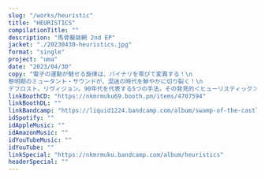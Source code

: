 ```yaml
---
slug: "/works/heuristic"
title: "HEURISTICS"
compilationTitle: ""
description: "馬骨擬装網 2nd EP"
jacket: "./20230430-heuristics.jpg"
format: "single"
project: "uma"
date: "2023/04/30"
copy: "電子の運動が魅せる旋律は、バイナリを帯びて変異する！\n
黎明期のミュータント・サウンドが、混迷の時代を鮮やかに切り裂く！\n
デフロスト。リヴィジョン。90年代を代表する5つの手法。その発見的＜ヒューリスティック＞な用法集！"
linkBoothCD: "https://nkmrmuku69.booth.pm/items/4707594"
linkBoothDL: ""
linkBandcamp: "https://liquid1224.bandcamp.com/album/swamp-of-the-castle-ruins"
idSpotify: ""
idAppleMusic: ""
idAmazonMusic: ""
idYouTubeMusic: ""
idYouTube: ""
linkSpecial: "https://nkmrmuku.bandcamp.com/album/heuristics"
headerSpecial: ""
---
```


